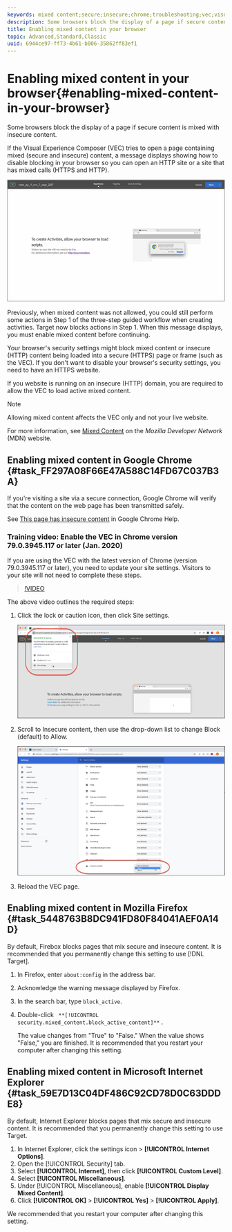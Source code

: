 ```yaml
---
keywords: mixed content;secure;insecure;chrome;troubleshooting;vec;visual experience composer;unsecure
description: Some browsers block the display of a page if secure content is mixed with insecure content.
title: Enabling mixed content in your browser
topic: Advanced,Standard,Classic
uuid: 6944ce97-ff73-4b61-b006-35862ff83ef1
---
```


# Enabling mixed content in your browser{#enabling-mixed-content-in-your-browser}

Some browsers block the display of a page if secure content is mixed with insecure content.

If the Visual Experience Composer (VEC) tries to open a page containing mixed (secure and insecure) content, a message displays showing how to disable blocking in your browser so you can open an HTTP site or a site that has mixed calls (HTTPS and HTTP).

![](assets/mixed_content_warning.gif)

Previously, when mixed content was not allowed, you could still perform some actions in Step 1 of the three-step guided workflow when creating activities. Target now blocks actions in Step 1. When this message displays, you must enable mixed content before continuing.

Your browser's security settings might block mixed content or insecure (HTTP) content being loaded into a secure (HTTPS) page or frame (such as the VEC). If you don't want to disable your browser's security settings, you need to have an HTTPS website.

If you website is running on an insecure (HTTP) domain, you are required to allow the VEC to load active mixed content.

>[!NOTE]
>
>Allowing mixed content affects the VEC only and not your live website.

For more information, see [Mixed Content](https://developer.mozilla.org/en-US/docs/Web/Security/Mixed_content) on the *Mozilla Developer Network* (MDN) website.

## Enabling mixed content in Google Chrome {#task_FF297A08F66E47A588C14FD67C037B3A}

If you're visiting a site via a secure connection, Google Chrome will verify that the content on the web page has been transmitted safely. 

See [This page has insecure content](https://support.google.com/chrome/answer/1342714?hl=en) in Google Chrome Help.

### Training video: Enable the VEC in Chrome version 79.0.3945.117 or later (Jan. 2020)

If you are using the VEC with the latest version of Chrome (version 79.0.3945.117 or later), you need to update your site settings. Visitors to your site will not need to complete these steps.

>[!VIDEO](https://www.youtube.com/watch?v=6zGCi5Y8eVo)

The above video outlines the required steps:

1. Click the lock or caution icon, then click Site settings. 

   ![Site Settings](/help/c-experiences/c-visual-experience-composer/r-troubleshoot-composer/assets/site-settings.png)

1. Scroll to Insecure content, then use the drop-down list to change Block (default) to Allow.

   ![Insecure content](/help/c-experiences/c-visual-experience-composer/r-troubleshoot-composer/assets/insecure-content.png)

1. Reload the VEC page.

## Enabling mixed content in Mozilla Firefox {#task_5448763B8DC941FD80F84041AEF0A14D}

By default, Firebox blocks pages that mix secure and insecure content. It is recommended that you permanently change this setting to use [!DNL Target].

1. In Firefox, enter `about:config` in the address bar.
1. Acknowledge the warning message displayed by Firefox.
1. In the search bar, type `block_active`.
1. Double-click ` **[!UICONTROL security.mixed_content.block_active_content]**` .

   The value changes from "True" to "False." When the value shows "False," you are finished.  It is recommended that you restart your computer after changing this setting. 

## Enabling mixed content in Microsoft Internet Explorer {#task_59E7D13C04DF486C92CD78D0C63DDDE8}

By default, Internet Explorer blocks pages that mix secure and insecure content. It is recommended that you permanently change this setting to use Target. 

1. In Internet Explorer, click the settings icon > **[!UICONTROL Internet Options]**.
1. Open the [!UICONTROL Security] tab.
1. Select **[!UICONTROL Internet]**, then click **[!UICONTROL Custom Level]**.
1. Select **[!UICONTROL Miscellaneous]**.
1. Under [!UICONTROL Miscellaneous], enable **[!UICONTROL Display Mixed Content]**.
1. Click **[!UICONTROL OK]** > **[!UICONTROL Yes]** > **[!UICONTROL Apply]**.

We recommended that you restart your computer after changing this setting.

